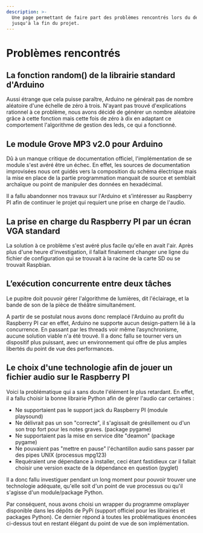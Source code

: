 ```yaml
---
description: >-
  Une page permettant de faire part des problèmes rencontrés lors du début
  jusqu'à la fin du projet.
---
```


# Problèmes rencontrés

## La fonction random\(\) de la librairie standard d'Arduino

Aussi étrange que cela puisse paraître, Arduino ne générait pas de nombre aléatoire d'une échelle de zéro à trois. N'ayant pas trouvé d'explications rationnel à ce problème, nous avons décidé de générer un nombre aléatoire grâce à cette fonction mais cette fois de zéro à dix en adaptant ce comportement l'algorithme de gestion des leds, ce qui a fonctionné.

## Le module Grove MP3 v2.0 pour Arduino

Dû à un manque critique de documentation officiel, l'implémentation de se module s'est avéré être un échec. En effet, les sources de documentation improvisées nous ont guidés vers la composition du schéma électrique mais la mise en place de la partie programmation manquait de source et semblait archaïque ou point de manipuler des données en hexadécimal.

Il a fallu abandonner nos travaux sur l'Arduino et s’intéresser au Raspberry PI afin de continuer le projet qui requiert une prise en charge de l'audio.

## La prise en charge du Raspberry PI par un écran VGA standard

La solution à ce problème s'est avéré plus facile qu'elle en avait l'air. Après plus d'une heure d'investigation, il fallait finalement changer une ligne du fichier de configuration qui se trouvait à la racine de la carte SD ou se trouvait Raspbian.

## L’exécution concurrente entre deux tâches

Le pupitre doit pouvoir gérer l'algorithme de lumières, dit l'éclairage, et la bande de son de la pièce de théâtre simultanément.

A partir de se postulat nous avons donc remplacé l'Arduino au profit du Raspberry PI car en effet, Arduino ne supporte aucun design-pattern lié à la concurrence. En passant par les threads voir même l’asynchronisme, aucune solution viable n'a été trouvé. Il a donc fallu se tourner vers un dispositif plus puissant, avec un environnement qui offre de plus amples libertés du point de vue des performances.

## Le choix d'une technologie afin de jouer un fichier audio sur le Raspberry PI

Voici la problématique qui a sans doute l'élément le plus retardant. En effet, il a fallu choisir la bonne librairie Python afin de gérer l'audio car certaines :

* Ne supportaient pas le support jack du Raspberry PI \(module playsound\) 
* Ne délivrait pas un son "correcte", il s'agissait de grésillement ou d'un son trop fort pour les notes graves. \(package pygame\) 
* Ne supportaient pas la mise en service dite "deamon" \(package pygame\) 
* Ne pouvaient pas "mettre en pause" l'échantillon audio sans passer par des pipes UNIX \(processus mpg123\) 
* Requéraient une dépendance à installer, ceci étant fastidieux car il fallait choisir une version exacte  de la dépendance en question \(pyglet\)

Il a donc fallu investiguer pendant un long moment pour pouvoir trouver une technologie adéquate, qu'elle soit d'un point de vue processus ou qu'il s'agisse d'un module/package Python.

Par conséquent, nous avons choisi un wrapper du programme omxplayer disponible dans les dépôts de PyPi \(support officiel pour les librairies et packages Python\). Ce dernier répond à toutes les problématiques énoncées ci-dessus tout en restant élégant du point de vue de son implémentation.